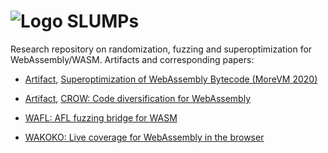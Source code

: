 # ![Logo](https://en.gravatar.com/userimage/133494879/d7a324075159773e826a7eb397da07d7.png?size=80) SLUMPs 

Research repository on randomization, fuzzing and superoptimization for WebAssembly/WASM. Artifacts and corresponding papers:

* [Artifact](superoptimizer), [Superoptimization of WebAssembly Bytecode (MoreVM 2020)](http://arxiv.org/pdf/2002.10213)
    
* [Artifact](crow), [CROW: Code diversification for WebAssembly](http://arxiv.org/pdf/2008.07185)

* [WAFL: AFL fuzzing bridge for WASM](wasm-fuzzer)

* [WAKOKO: Live coverage for WebAssembly in the browser](wakoko-extension/wakoko)